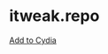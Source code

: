 # itweak.repo

[Add to Cydia](cydia://url/https://cydia.saurik.com/api/share#?source=https://fioneragh.github.io/itweak.repo/)
